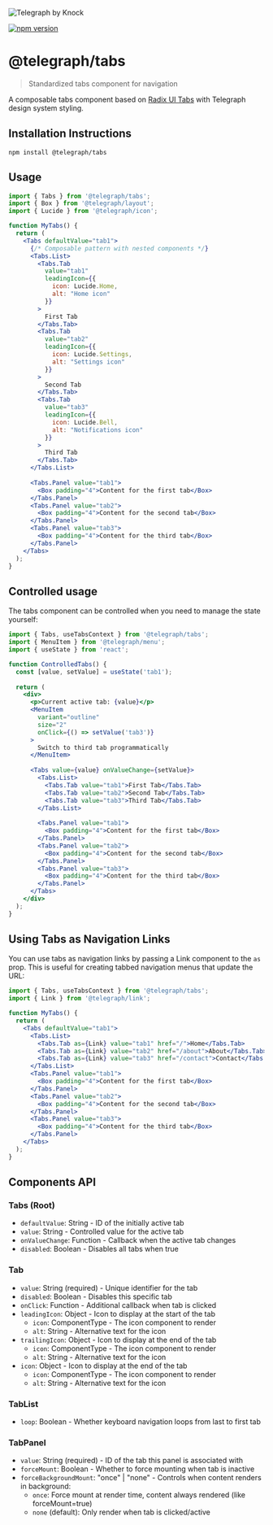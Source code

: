 ![Telegraph by Knock](https://github.com/knocklabs/telegraph/assets/29106675/9b5022e3-b02c-4582-ba57-3d6171e45e44)

[![npm version](https://img.shields.io/npm/v/@telegraph/button.svg)](https://www.npmjs.com/package/@telegraph/tabs)

# @telegraph/tabs
> Standardized tabs component for navigation

A composable tabs component based on [Radix UI Tabs](https://www.radix-ui.com/primitives/docs/components/tabs) with Telegraph design system styling.

## Installation Instructions

```
npm install @telegraph/tabs
```

## Usage

```jsx
import { Tabs } from '@telegraph/tabs';
import { Box } from '@telegraph/layout';
import { Lucide } from '@telegraph/icon';

function MyTabs() {
  return (
    <Tabs defaultValue="tab1">
      {/* Composable pattern with nested components */}
      <Tabs.List>
        <Tabs.Tab 
          value="tab1"
          leadingIcon={{
            icon: Lucide.Home,
            alt: "Home icon"
          }}
        >
          First Tab
        </Tabs.Tab>
        <Tabs.Tab 
          value="tab2"
          leadingIcon={{
            icon: Lucide.Settings,
            alt: "Settings icon"
          }}
        >
          Second Tab
        </Tabs.Tab>
        <Tabs.Tab 
          value="tab3"
          leadingIcon={{
            icon: Lucide.Bell,
            alt: "Notifications icon"
          }}
        >
          Third Tab
        </Tabs.Tab>
      </Tabs.List>
      
      <Tabs.Panel value="tab1">
        <Box padding="4">Content for the first tab</Box>
      </Tabs.Panel>
      <Tabs.Panel value="tab2">
        <Box padding="4">Content for the second tab</Box>
      </Tabs.Panel>
      <Tabs.Panel value="tab3">
        <Box padding="4">Content for the third tab</Box>
      </Tabs.Panel>
    </Tabs>
  );
}

```

## Controlled usage

The tabs component can be controlled when you need to manage the state yourself:

```jsx
import { Tabs, useTabsContext } from '@telegraph/tabs';
import { MenuItem } from '@telegraph/menu';
import { useState } from 'react';

function ControlledTabs() {
  const [value, setValue] = useState('tab1');
  
  return (
    <div>
      <p>Current active tab: {value}</p>
      <MenuItem 
        variant="outline" 
        size="2" 
        onClick={() => setValue('tab3')}
      >
        Switch to third tab programmatically
      </MenuItem>
      
      <Tabs value={value} onValueChange={setValue}>
        <Tabs.List>
          <Tabs.Tab value="tab1">First Tab</Tabs.Tab>
          <Tabs.Tab value="tab2">Second Tab</Tabs.Tab>
          <Tabs.Tab value="tab3">Third Tab</Tabs.Tab>
        </Tabs.List>
        
        <Tabs.Panel value="tab1">
          <Box padding="4">Content for the first tab</Box>
        </Tabs.Panel>
        <Tabs.Panel value="tab2">
          <Box padding="4">Content for the second tab</Box>
        </Tabs.Panel>
        <Tabs.Panel value="tab3">
          <Box padding="4">Content for the third tab</Box>
        </Tabs.Panel>
      </Tabs>
    </div>
  );
}
```


## Using Tabs as Navigation Links

You can use tabs as navigation links by passing a Link component to the `as` prop. This is useful for creating tabbed navigation menus that update the URL:

```jsx
import { Tabs, useTabsContext } from '@telegraph/tabs';
import { Link } from '@telegraph/link';

function MyTabs() {
  return (
    <Tabs defaultValue="tab1">
      <Tabs.List>
        <Tabs.Tab as={Link} value="tab1" href="/">Home</Tabs.Tab>
        <Tabs.Tab as={Link} value="tab2" href="/about">About</Tabs.Tab>
        <Tabs.Tab as={Link} value="tab3" href="/contact">Contact</Tabs.Tab>
      </Tabs.List>
      <Tabs.Panel value="tab1">
        <Box padding="4">Content for the first tab</Box>
      </Tabs.Panel>
      <Tabs.Panel value="tab2">
        <Box padding="4">Content for the second tab</Box>
      </Tabs.Panel>
      <Tabs.Panel value="tab3">
        <Box padding="4">Content for the third tab</Box>
      </Tabs.Panel>
    </Tabs>
  );
}
```

## Components API

### Tabs (Root)
- `defaultValue`: String - ID of the initially active tab
- `value`: String - Controlled value for the active tab
- `onValueChange`: Function - Callback when the active tab changes
- `disabled`: Boolean - Disables all tabs when true

### Tab
- `value`: String (required) - Unique identifier for the tab
- `disabled`: Boolean - Disables this specific tab
- `onClick`: Function - Additional callback when tab is clicked
- `leadingIcon`: Object - Icon to display at the start of the tab
  - `icon`: ComponentType - The icon component to render
  - `alt`: String - Alternative text for the icon
- `trailingIcon`: Object - Icon to display at the end of the tab
  - `icon`: ComponentType - The icon component to render
  - `alt`: String - Alternative text for the icon
- `icon`: Object - Icon to display at the end of the tab
  - `icon`: ComponentType - The icon component to render
  - `alt`: String - Alternative text for the icon

### TabList
- `loop`: Boolean - Whether keyboard navigation loops from last to first tab

### TabPanel
- `value`: String (required) - ID of the tab this panel is associated with
- `forceMount`: Boolean - Whether to force mounting when tab is inactive
- `forceBackgroundMount`: "once" | "none" - Controls when content renders in background:
  - `once`: Force mount at render time, content always rendered (like forceMount=true)
  - `none` (default): Only render when tab is clicked/active
